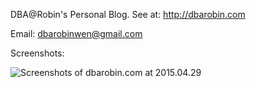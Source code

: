 DBA@Robin's Personal Blog. See at: http://dbarobin.com

Email: dbarobinwen@gmail.com

Screenshots:

![Screenshots of dbarobin.com at 2015.04.29](http://dbarobin.com/images/dbarobin.com.screenshots.150429.jpg)